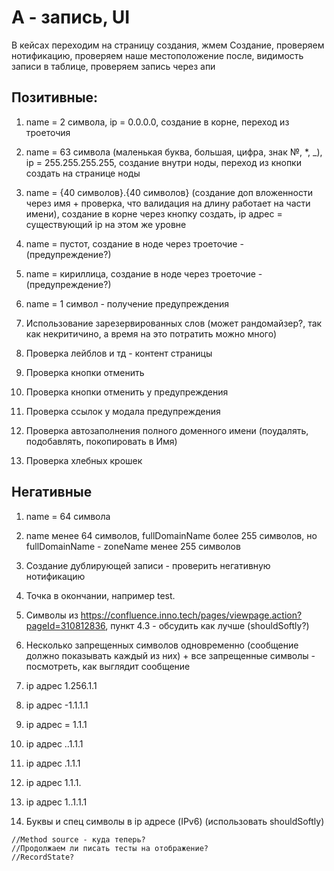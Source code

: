# А - запись, UI

В кейсах переходим на страницу создания, жмем Создание, проверяем нотификацию, проверяем наше местоположение после, видимость записи в таблице, проверяем запись через апи

## Позитивные:

 1. name = 2 символа, ip = 0.0.0.0, создание в корне, переход из троеточия

 2. name = 63 символа (маленькая буква, большая, цифра, знак №, \*, \_), ip = 255.255.255.255, создание внутри ноды, переход из кнопки создать на странице ноды

 3. name = {40 символов}.{40 символов} (создание доп вложенности через имя + проверка, что валидация на длину работает на части имени), создание в корне через кнопку создать, ip адрес = существующий ip на этом же уровне

 4. name = пустот, создание в ноде через троеточие - (предупреждение?)

 5. name = кириллица, создание в ноде через троеточие - (предупреждение?)

 6. name = 1 символ - получение предупреждения

 7. Использование зарезервированных слов (может рандомайзер?, так как некритичино, а время на это потратить можно много)

 8. Проверка лейблов и тд - контент страницы

 9. Проверка кнопки отменить

10. Проверка кнопки отменить у предупреждения

11. Проверка ссылок у модала предупреждения

12. Проверка автозаполнения полного доменного имени (поудалять, подобавлять, покопировать в Имя)

13. Проверка хлебных крошек

## Негативные

 1. name = 64 символа

 2. name менее 64 символов, fullDomainName более 255 символов, но fullDomainName - zoneName менее 255 символов

 3. Создание дублирующей записи - проверить негативную нотификацию

 4. Точка в окончании, например test.

 5. Символы из <https://confluence.inno.tech/pages/viewpage.action?pageId=310812836>, пункт 4.3 - обсудить как лучше (shouldSoftly?)

 6. Несколько запрещенных символов одновременно (сообщение должно показывать каждый из них) + все запрещенные символы - посмотреть, как выглядит сообщение

 7. ip адрес 1.256.1.1

 8. ip адрес -1.1.1.1

 9. ip адрес = 1.1.1

10. ip адрес ..1.1.1

11. ip адрес .1.1.1

12. ip адрес 1.1.1.

13. ip адрес 1..1.1.1

14. Буквы и спец символы в ip адресе (IPv6) (использовать shouldSoftly)

```
//Method source - куда теперь?
//Продолжаем ли писать тесты на отображение?
//RecordState?
```